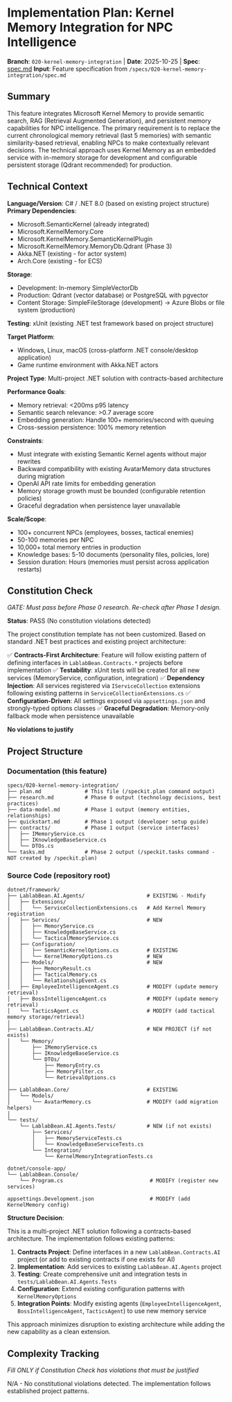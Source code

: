 # Implementation Plan: Kernel Memory Integration for NPC Intelligence

**Branch**: `020-kernel-memory-integration` | **Date**: 2025-10-25 | **Spec**: [spec.md](./spec.md)
**Input**: Feature specification from `/specs/020-kernel-memory-integration/spec.md`

## Summary

This feature integrates Microsoft Kernel Memory to provide semantic search, RAG (Retrieval Augmented Generation), and persistent memory capabilities for NPC intelligence. The primary requirement is to replace the current chronological memory retrieval (last 5 memories) with semantic similarity-based retrieval, enabling NPCs to make contextually relevant decisions. The technical approach uses Kernel Memory as an embedded service with in-memory storage for development and configurable persistent storage (Qdrant recommended) for production.

## Technical Context

**Language/Version**: C# / .NET 8.0 (based on existing project structure)
**Primary Dependencies**:

- Microsoft.SemanticKernel (already integrated)
- Microsoft.KernelMemory.Core
- Microsoft.KernelMemory.SemanticKernelPlugin
- Microsoft.KernelMemory.MemoryDb.Qdrant (Phase 3)
- Akka.NET (existing - for actor system)
- Arch.Core (existing - for ECS)

**Storage**:

- Development: In-memory SimpleVectorDb
- Production: Qdrant (vector database) or PostgreSQL with pgvector
- Content Storage: SimpleFileStorage (development) → Azure Blobs or file system (production)

**Testing**: xUnit (existing .NET test framework based on project structure)

**Target Platform**:

- Windows, Linux, macOS (cross-platform .NET console/desktop application)
- Game runtime environment with Akka.NET actors

**Project Type**: Multi-project .NET solution with contracts-based architecture

**Performance Goals**:

- Memory retrieval: <200ms p95 latency
- Semantic search relevance: >0.7 average score
- Embedding generation: Handle 100+ memories/second with queuing
- Cross-session persistence: 100% memory retention

**Constraints**:

- Must integrate with existing Semantic Kernel agents without major rewrites
- Backward compatibility with existing AvatarMemory data structures during migration
- OpenAI API rate limits for embedding generation
- Memory storage growth must be bounded (configurable retention policies)
- Graceful degradation when persistence layer unavailable

**Scale/Scope**:

- 100+ concurrent NPCs (employees, bosses, tactical enemies)
- 50-100 memories per NPC
- 10,000+ total memory entries in production
- Knowledge bases: 5-10 documents (personality files, policies, lore)
- Session duration: Hours (memories must persist across application restarts)

## Constitution Check

*GATE: Must pass before Phase 0 research. Re-check after Phase 1 design.*

**Status**: PASS (No constitution violations detected)

The project constitution template has not been customized. Based on standard .NET best practices and existing project architecture:

✅ **Contracts-First Architecture**: Feature will follow existing pattern of defining interfaces in `LablabBean.Contracts.*` projects before implementation
✅ **Testability**: xUnit tests will be created for all new services (MemoryService, configuration, integration)
✅ **Dependency Injection**: All services registered via `IServiceCollection` extensions following existing patterns in `ServiceCollectionExtensions.cs`
✅ **Configuration-Driven**: All settings exposed via `appsettings.json` and strongly-typed options classes
✅ **Graceful Degradation**: Memory-only fallback mode when persistence unavailable

**No violations to justify**

## Project Structure

### Documentation (this feature)

```
specs/020-kernel-memory-integration/
├── plan.md              # This file (/speckit.plan command output)
├── research.md          # Phase 0 output (technology decisions, best practices)
├── data-model.md        # Phase 1 output (memory entities, relationships)
├── quickstart.md        # Phase 1 output (developer setup guide)
├── contracts/           # Phase 1 output (service interfaces)
│   ├── IMemoryService.cs
│   ├── IKnowledgeBaseService.cs
│   └── DTOs.cs
└── tasks.md             # Phase 2 output (/speckit.tasks command - NOT created by /speckit.plan)
```

### Source Code (repository root)

```
dotnet/framework/
├── LablabBean.AI.Agents/                    # EXISTING - Modify
│   ├── Extensions/
│   │   └── ServiceCollectionExtensions.cs   # Add Kernel Memory registration
│   ├── Services/                            # NEW
│   │   ├── MemoryService.cs
│   │   ├── KnowledgeBaseService.cs
│   │   └── TacticalMemoryService.cs
│   ├── Configuration/
│   │   ├── SemanticKernelOptions.cs         # EXISTING
│   │   └── KernelMemoryOptions.cs           # NEW
│   ├── Models/                              # NEW
│   │   ├── MemoryResult.cs
│   │   ├── TacticalMemory.cs
│   │   └── RelationshipEvent.cs
│   ├── EmployeeIntelligenceAgent.cs         # MODIFY (update memory retrieval)
│   ├── BossIntelligenceAgent.cs             # MODIFY (update memory retrieval)
│   └── TacticsAgent.cs                      # MODIFY (add tactical memory storage/retrieval)
│
├── LablabBean.Contracts.AI/                 # NEW PROJECT (if not exists)
│   └── Memory/
│       ├── IMemoryService.cs
│       ├── IKnowledgeBaseService.cs
│       └── DTOs/
│           ├── MemoryEntry.cs
│           ├── MemoryFilter.cs
│           └── RetrievalOptions.cs
│
├── LablabBean.Core/                         # EXISTING
│   └── Models/
│       └── AvatarMemory.cs                  # MODIFY (add migration helpers)
│
└── tests/
    └── LablabBean.AI.Agents.Tests/          # NEW (if not exists)
        ├── Services/
        │   ├── MemoryServiceTests.cs
        │   └── KnowledgeBaseServiceTests.cs
        └── Integration/
            └── KernelMemoryIntegrationTests.cs

dotnet/console-app/
└── LablabBean.Console/
    └── Program.cs                            # MODIFY (register new services)

appsettings.Development.json                  # MODIFY (add KernelMemory config)
```

**Structure Decision**:

This is a multi-project .NET solution following a contracts-based architecture. The implementation follows existing patterns:

1. **Contracts Project**: Define interfaces in a new `LablabBean.Contracts.AI` project (or add to existing contracts if one exists for AI)
2. **Implementation**: Add services to existing `LablabBean.AI.Agents` project
3. **Testing**: Create comprehensive unit and integration tests in `tests/LablabBean.AI.Agents.Tests`
4. **Configuration**: Extend existing configuration patterns with `KernelMemoryOptions`
5. **Integration Points**: Modify existing agents (`EmployeeIntelligenceAgent`, `BossIntelligenceAgent`, `TacticsAgent`) to use new memory service

This approach minimizes disruption to existing architecture while adding the new capability as a clean extension.

## Complexity Tracking

*Fill ONLY if Constitution Check has violations that must be justified*

N/A - No constitutional violations detected. The implementation follows established project patterns.
